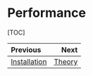 Performance
============

[TOC]
<div class="section_buttons">

| Previous          |                              Next |
|:------------------|----------------------------------:|
| [Installation](2_installation.md) | [Theory](4_theory.md) |
</div>

